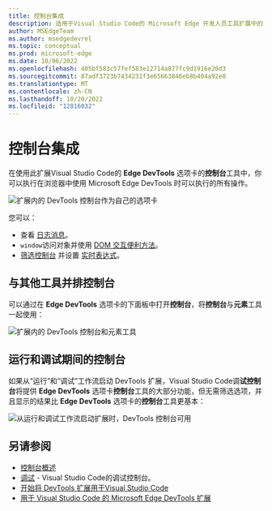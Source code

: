 ```yaml
---
title: 控制台集成
description: 适用于Visual Studio Code的 Microsoft Edge 开发人员工具扩展中的控制台集成。
author: MSEdgeTeam
ms.author: msedgedevrel
ms.topic: conceptual
ms.prod: microsoft-edge
ms.date: 10/06/2022
ms.openlocfilehash: 405bf583c57fef583e12714a877fc9d1916e20d3
ms.sourcegitcommit: 87adf3723b7434231f3e65663846eb8b404a92e0
ms.translationtype: MT
ms.contentlocale: zh-CN
ms.lasthandoff: 10/20/2022
ms.locfileid: "12816032"
---
```

# <a name="console-integration"></a>控制台集成

在使用此扩展Visual Studio Code的 **Edge DevTools** 选项卡的**控制台**工具中，你可以执行在浏览器中使用 Microsoft Edge DevTools 时可以执行的所有操作。

![扩展内的 DevTools 控制台作为自己的选项卡](./console-integration-images/console-full.png)

您可以：
*  查看 [日志消息](/microsoft-edge/devtools-guide-chromium/console-log)。
*  `window`访问对象并使用 [DOM 交互便利方法](/microsoft-edge/devtools-guide-chromium/console-dom-interaction)。
*  [筛选控制台](/microsoft-edge/devtools-guide-chromium/console-filters) 并设置 [实时表达式](/microsoft-edge/devtools-guide-chromium/live-expressions)。


<!-- ====================================================================== -->
## <a name="console-side-by-side-with-other-tools"></a>与其他工具并排控制台

可以通过在 **Edge DevTools** 选项卡的下面板中打开**控制台**，将**控制台**与**元素**工具一起使用：

![扩展内的 DevTools 控制台和元素工具](./console-integration-images/console-in-elements.png)


<!-- ====================================================================== -->
## <a name="console-during-run-and-debug"></a>运行和调试期间的控制台

如果从“运行”和“调试”工作流启动 DevTools 扩展，Visual Studio Code调**试控制台**将提供 **Edge DevTools** 选项卡**控制台**工具的大部分功能，但无需筛选选项，并且显示的结果比 **Edge DevTools** 选项卡的**控制台**工具更基本：

![从运行和调试工作流启动扩展时，DevTools 控制台可用](./console-integration-images/console-integration.png)


<!-- ====================================================================== -->
## <a name="see-also"></a>另请参阅

* [控制台概述](/microsoft-edge/devtools-guide-chromium/console/index.md)
* [调试](https://code.visualstudio.com/Docs/editor/debugging) - Visual Studio Code的调试控制台。
* [开始将 DevTools 扩展用于Visual Studio Code](./get-started.md)
* [用于 Visual Studio Code 的 Microsoft Edge DevTools 扩展](../microsoft-edge-devtools-extension.md)
